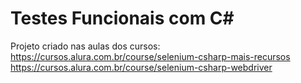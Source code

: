 # Testes Funcionais com C#

Projeto criado nas aulas dos cursos:
https://cursos.alura.com.br/course/selenium-csharp-mais-recursos
https://cursos.alura.com.br/course/selenium-csharp-webdriver
